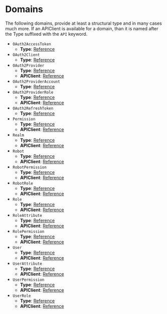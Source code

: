# Domains

The following domains, provide at least a structural type and in many cases much more.
If an APIClient is available for a domain, than it is named after the Type suffixed with the `API` keyword.

- `OAuth2AccessToken`
    - **Type**: [Reference](domains-api-reference.md#oauth2accesstoken)
- `OAuth2Client`
    - **Type**: [Reference](domains-api-reference.md#oauth2client)
- `OAuth2Provider`
    - **Type**: [Reference](domains-api-reference.md#oauth2provider)
    - **APIClient**: [Reference]()
- `OAuth2ProviderAccount`
    - **Type**: [Reference](domains-api-reference.md#oauth2provideraccount)
- `OAuth2ProviderRole`
    - **Type**: [Reference](domains-api-reference.md#oauth2providerrole)
    - **APIClient**: [Reference]()
- `OAuth2RefreshToken`
    - **Type**: [Reference](domains-api-reference.md#oauth2refreshtoken)
- `Permission`
    - **Type**: [Reference](domains-api-reference.md#permission)
    - **APIClient**: [Reference]()
- `Realm`
    - **Type**: [Reference](domains-api-reference.md#realm)
    - **APIClient**: [Reference]()
- `Robot`
    - **Type**: [Reference](domains-api-reference.md#robot)
    - **APIClient**: [Reference]()
- `RobotPermission`
    - **Type**: [Reference](domains-api-reference.md#robotpermission)
    - **APIClient**: [Reference]()
- `RobotRole`
    - **Type**: [Reference](domains-api-reference.md#robotrole)
    - **APIClient**: [Reference]()
- `Role`
    - **Type**: [Reference](domains-api-reference.md#role)
    - **APIClient**: [Reference]()
- `RoleAttribute`
    - **Type**: [Reference](domains-api-reference.md#roleattribute)
    - **APIClient**: [Reference]()
- `RolePermission`
    - **Type**: [Reference](domains-api-reference.md#rolepermission)
    - **APIClient**: [Reference]()
- `User`
    - **Type**: [Reference](domains-api-reference.md#user)
    - **APIClient**: [Reference]()
- `UserAttribute`
    - **Type**: [Reference](domains-api-reference.md#userattribute)
    - **APIClient**: [Reference]()
- `UserPermission`
    - **Type**: [Reference](domains-api-reference.md#userpermission)
    - **APIClient**: [Reference]()
- `UserRole`
    - **Type**: [Reference](domains-api-reference.md#userrole)
    - **APIClient**: [Reference]()
